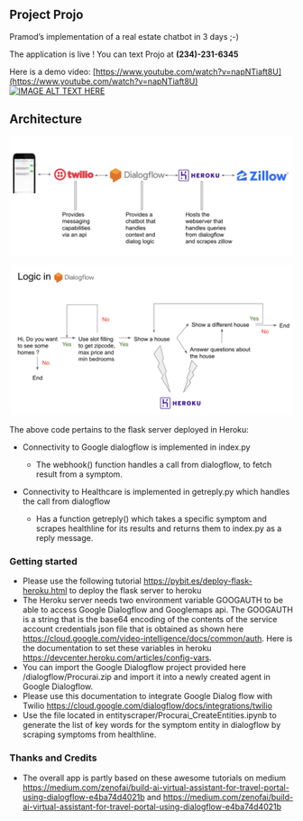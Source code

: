 ## Project Projo

Pramod’s implementation of a real estate chatbot in 3 days ;-)

The application is live ! You can text Projo at  **(234)-231-6345**

Here is a demo video: [https://www.youtube.com/watch?v=napNTiaft8U](https://www.youtube.com/watch?v=napNTiaft8U)
[![IMAGE ALT TEXT HERE](https://img.youtube.com/vi/napNTiaft8U/0.jpg)](https://www.youtube.com/watch?v=napNTiaft8U)

## Architecture

[![IMAGE ALT TEXT HERE](https://raw.githubusercontent.com/PramodVemulapalli/RealEstateChatbot/master/docs/Architecture.png)](https://raw.githubusercontent.com/PramodVemulapalli/RealEstateChatbot/master/docs/Architecture.png)

[![IMAGE ALT TEXT HERE](https://raw.githubusercontent.com/PramodVemulapalli/RealEstateChatbot/master/docs/Dialogflowlogic.png)](https://raw.githubusercontent.com/PramodVemulapalli/RealEstateChatbot/master/docs/Dialogflowlogic.png)

The above code pertains to the flask server deployed in Heroku:

*   Connectivity to Google dialogflow is implemented in index.py
    *   The webhook() function handles a call from dialogflow, to fetch result from a symptom.

*   Connectivity to Healthcare is implemented in getreply.py which handles the call from dialogflow
    *   Has a function getreply() which takes a specific symptom and scrapes healthline for its results and returns them to index.py as a reply message.


### Getting started

*   Please use the following tutorial https://pybit.es/deploy-flask-heroku.html to deploy the flask server to heroku
*   The Heroku server needs two environment variable GOOGAUTH to be able to access Google Dialogflow and Googlemaps api. The GOOGAUTH is a string that is the base64 encoding of the contents of the service account credentials json file that is obtained as shown here https://cloud.google.com/video-intelligence/docs/common/auth. Here is the documentation to set these variables in heroku https://devcenter.heroku.com/articles/config-vars.
*   You can import the Google Dialogflow project provided here /dialogflow/Procurai.zip and import it into a newly created agent in Google Dialogflow.
*   Please use this documentation to integrate Google Dialog flow with Twilio https://cloud.google.com/dialogflow/docs/integrations/twilio
*   Use the file located in entityscraper/Procurai_CreateEntities.ipynb to generate the list of key words for the symptom entity in dialogflow by scraping symptoms from healthline.



### Thanks and Credits
*   The overall app is partly based on these awesome tutorials on medium https://medium.com/zenofai/build-ai-virtual-assistant-for-travel-portal-using-dialogflow-e4ba74d4021b and https://medium.com/zenofai/build-ai-virtual-assistant-for-travel-portal-using-dialogflow-e4ba74d4021b
